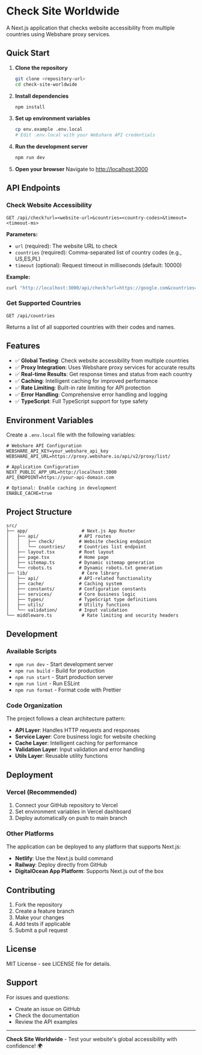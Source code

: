 # Check Site Worldwide

A Next.js application that checks website accessibility from multiple countries using Webshare proxy services.

## Quick Start

1. **Clone the repository**
   ```bash
   git clone <repository-url>
   cd check-site-worldwide
   ```

2. **Install dependencies**
   ```bash
   npm install
   ```

3. **Set up environment variables**
   ```bash
   cp env.example .env.local
   # Edit .env.local with your Webshare API credentials
   ```

4. **Run the development server**
   ```bash
   npm run dev
   ```

5. **Open your browser**
   Navigate to [http://localhost:3000](http://localhost:3000)

## API Endpoints

### Check Website Accessibility
```
GET /api/check?url=<website-url>&countries=<country-codes>&timeout=<timeout-ms>
```

**Parameters:**
- `url` (required): The website URL to check
- `countries` (required): Comma-separated list of country codes (e.g., US,ES,PL)
- `timeout` (optional): Request timeout in milliseconds (default: 10000)

**Example:**
```bash
curl "http://localhost:3000/api/check?url=https://google.com&countries=US,ES,PL"
```

### Get Supported Countries
```
GET /api/countries
```

Returns a list of all supported countries with their codes and names.

## Features

- ✅ **Global Testing**: Check website accessibility from multiple countries
- ✅ **Proxy Integration**: Uses Webshare proxy services for accurate results
- ✅ **Real-time Results**: Get response times and status from each country
- ✅ **Caching**: Intelligent caching for improved performance
- ✅ **Rate Limiting**: Built-in rate limiting for API protection
- ✅ **Error Handling**: Comprehensive error handling and logging
- ✅ **TypeScript**: Full TypeScript support for type safety

## Environment Variables

Create a `.env.local` file with the following variables:

```env
# Webshare API Configuration
WEBSHARE_API_KEY=your_webshare_api_key
WEBSHARE_API_URL=https://proxy.webshare.io/api/v2/proxy/list/

# Application Configuration
NEXT_PUBLIC_APP_URL=http://localhost:3000
API_ENDPOINT=https://your-api-domain.com

# Optional: Enable caching in development
ENABLE_CACHE=true
```

## Project Structure

```
src/
├── app/                    # Next.js App Router
│   ├── api/               # API routes
│   │   ├── check/         # Website checking endpoint
│   │   └── countries/     # Countries list endpoint
│   ├── layout.tsx         # Root layout
│   ├── page.tsx           # Home page
│   ├── sitemap.ts         # Dynamic sitemap generation
│   └── robots.ts          # Dynamic robots.txt generation
├── lib/                    # Core library
│   ├── api/               # API-related functionality
│   ├── cache/             # Caching system
│   ├── constants/         # Configuration constants
│   ├── services/          # Core business logic
│   ├── types/             # TypeScript type definitions
│   ├── utils/             # Utility functions
│   └── validation/        # Input validation
└── middleware.ts           # Rate limiting and security headers
```

## Development

### Available Scripts

- `npm run dev` - Start development server
- `npm run build` - Build for production
- `npm run start` - Start production server
- `npm run lint` - Run ESLint
- `npm run format` - Format code with Prettier

### Code Organization

The project follows a clean architecture pattern:

- **API Layer**: Handles HTTP requests and responses
- **Service Layer**: Core business logic for website checking
- **Cache Layer**: Intelligent caching for performance
- **Validation Layer**: Input validation and error handling
- **Utils Layer**: Reusable utility functions

## Deployment

### Vercel (Recommended)

1. Connect your GitHub repository to Vercel
2. Set environment variables in Vercel dashboard
3. Deploy automatically on push to main branch

### Other Platforms

The application can be deployed to any platform that supports Next.js:

- **Netlify**: Use the Next.js build command
- **Railway**: Deploy directly from GitHub
- **DigitalOcean App Platform**: Supports Next.js out of the box

## Contributing

1. Fork the repository
2. Create a feature branch
3. Make your changes
4. Add tests if applicable
5. Submit a pull request

## License

MIT License - see LICENSE file for details.

## Support

For issues and questions:
- Create an issue on GitHub
- Check the documentation
- Review the API examples

---

**Check Site Worldwide** - Test your website's global accessibility with confidence! 🌍
